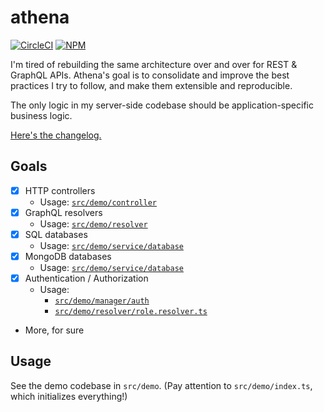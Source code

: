 # athena

[![CircleCI](https://circleci.com/gh/aldahick/athena.svg?style=shield)](https://circleci.com/gh/aldahick/athena)
[![NPM](https://img.shields.io/npm/v/@athenajs/core)](https://npmjs.com/package/@athenajs/core)

I'm tired of rebuilding the same architecture over and over for REST & GraphQL APIs. Athena's goal is to consolidate and improve the best practices I try to follow, and make them extensible and reproducible.

The only logic in my server-side codebase should be application-specific business logic.

[Here's the changelog.](https://github.com/aldahick/athena/tree/master/CHANGELOG.md)

## Goals

- [x] HTTP controllers
  - Usage: [`src/demo/controller`](https://github.com/aldahick/athena/tree/master/src/demo/controller)
- [x] GraphQL resolvers
  - Usage: [`src/demo/resolver`](https://github.com/aldahick/athena/tree/master/src/demo/resolver)
- [x] SQL databases
  - Usage: [`src/demo/service/database`](https://github.com/aldahick/athena/tree/master/src/demo/service/database)
- [x] MongoDB databases
  - Usage: [`src/demo/service/database`](https://github.com/aldahick/athena/tree/master/src/demo/service/database)
- [x] Authentication / Authorization
  - Usage:
    - [`src/demo/manager/auth`](https://github.com/aldahick/athena/tree/master/src/demo/manager/auth)
    - [`src/demo/resolver/role.resolver.ts`](https://github.com/aldahick/athena/tree/master/src/demo/resolver/role.resolver.ts)
- More, for sure

## Usage

See the demo codebase in `src/demo`. (Pay attention to `src/demo/index.ts`, which initializes everything!)
